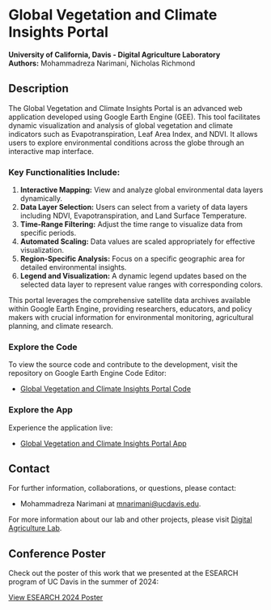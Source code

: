 # Global Vegetation and Climate Insights Portal

**University of California, Davis - Digital Agriculture Laboratory**  
**Authors:** Mohammadreza Narimani, Nicholas Richmond

## Description

The Global Vegetation and Climate Insights Portal is an advanced web application developed using Google Earth Engine (GEE). This tool facilitates dynamic visualization and analysis of global vegetation and climate indicators such as Evapotranspiration, Leaf Area Index, and NDVI. It allows users to explore environmental conditions across the globe through an interactive map interface.

### Key Functionalities Include:
1. **Interactive Mapping:** View and analyze global environmental data layers dynamically.
2. **Data Layer Selection:** Users can select from a variety of data layers including NDVI, Evapotranspiration, and Land Surface Temperature.
3. **Time-Range Filtering:** Adjust the time range to visualize data from specific periods.
4. **Automated Scaling:** Data values are scaled appropriately for effective visualization.
5. **Region-Specific Analysis:** Focus on a specific geographic area for detailed environmental insights.
6. **Legend and Visualization:** A dynamic legend updates based on the selected data layer to represent value ranges with corresponding colors.

This portal leverages the comprehensive satellite data archives available within Google Earth Engine, providing researchers, educators, and policy makers with crucial information for environmental monitoring, agricultural planning, and climate research.

### Explore the Code
To view the source code and contribute to the development, visit the repository on Google Earth Engine Code Editor:
- [Global Vegetation and Climate Insights Portal Code](https://code.earthengine.google.com/?accept_repo=users/mnarimani/ESEARCHSummer2025)

### Explore the App
Experience the application live:
- [Global Vegetation and Climate Insights Portal App](https://ee-mnarimani.projects.earthengine.app/view/global-vegetation-and-climate-insights-portal)

## Contact

For further information, collaborations, or questions, please contact:
- Mohammadreza Narimani at [mnarimani@ucdavis.edu](mailto:mnarimani@ucdavis.edu).

For more information about our lab and other projects, please visit [Digital Agriculture Lab](https://digitalag.ucdavis.edu/).

## Conference Poster

Check out the poster of this work that we presented at the ESEARCH program of UC Davis in the summer of 2024:

[View ESEARCH 2024 Poster](ESEARCH2024_Summer_GVCIP.pdf)

